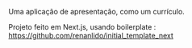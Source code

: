 Uma aplicação de apresentação, como um currículo.

Projeto feito em Next.js, usando boilerplate : https://github.com/renanlido/initial_template_next